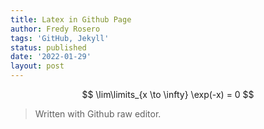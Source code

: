 ```yaml
---
title: Latex in Github Page
author: Fredy Rosero
tags: 'GitHub, Jekyll'
status: published
date: '2022-01-29'
layout: post
---
```


$$
\lim\limits_{x \to \infty} \exp(-x) = 0
$$

> Written with Github raw editor.
